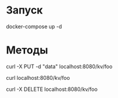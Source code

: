 # Запуск
docker-compose up -d

# Методы
curl -X PUT -d "data" localhost:8080/kv/foo

curl localhost:8080/kv/foo

curl -X DELETE localhost:8080/kv/foo
